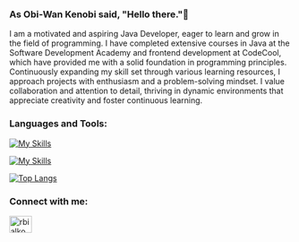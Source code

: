 ### As Obi-Wan Kenobi said, "Hello there."🦾



I am a motivated and aspiring Java Developer, eager to learn and grow in the field of programming. I have completed extensive courses in Java at the Software Development Academy and frontend development at CodeCool, which have provided me with a solid foundation in programming principles. Continuously expanding my skill set through various learning resources, I approach projects with enthusiasm and a problem-solving mindset. I value collaboration and attention to detail, thriving in dynamic environments that appreciate creativity and foster continuous learning.

### Languages and Tools:
[![My Skills](https://skillicons.dev/icons?i=java,spring,mysql,docker,git)](https://skillicons.dev)

[![My Skills](https://skillicons.dev/icons?i=react,js,ts,html,css)](https://skillicons.dev)

[![Top Langs](https://github-readme-stats.vercel.app/api/top-langs/?username=radbia&layout=compact&text_color=daf7dc&bg_color=151515&hide=css,html,php)](https://github.com/anuraghazra/github-readme-stats)


<h3 align="left">Connect with me:</h3>
<p align="left">
<a href="https://linkedin.com/in/rbialkowski" target="blank"><img align="center" src="https://raw.githubusercontent.com/rahuldkjain/github-profile-readme-generator/master/src/images/icons/Social/linked-in-alt.svg" alt="rbialkowski" height="30" width="40" /></a>
</p>
<!--
### Languages and Tools
<div>
  <img src="https://github.com/devicons/devicon/blob/master/icons/java/java-original-wordmark.svg" title="Java" alt="Java" width="40" height="40"/>&nbsp;
  <img src="https://github.com/devicons/devicon/blob/master/icons/spring/spring-original-wordmark.svg" title="Spring" alt="Spring" width="40" height="40"/>&nbsp;
  <img src="https://github.com/devicons/devicon/blob/master/icons/react/react-original-wordmark.svg" title="React" alt="React" width="40" height="40"/>&nbsp;
  <img src="https://github.com/devicons/devicon/blob/master/icons/javascript/javascript-original.svg" title="JavaScript" alt="JavaScript" width="40" height="40"/>&nbsp;
  <img src="https://github.com/devicons/devicon/blob/master/icons/html5/html5-original.svg" title="HTML5" alt="HTML" width="40" height="40"/>&nbsp;
  <img src="https://github.com/devicons/devicon/blob/master/icons/css3/css3-plain-wordmark.svg"  title="CSS3" alt="CSS" width="40" height="40"/>&nbsp;
  <img src="https://github.com/devicons/devicon/blob/master/icons/materialui/materialui-original.svg" title="Material UI" alt="Material UI" width="40" height="40"/>&nbsp;
  <img src="https://github.com/devicons/devicon/blob/master/icons/mysql/mysql-original-wordmark.svg" title="MySQL"  alt="MySQL" width="40" height="40"/>&nbsp;
  <img src="https://github.com/devicons/devicon/blob/master/icons/git/git-original-wordmark.svg" title="Git" **alt="Git" width="40" height="40"/>
  👋
  ![Top Langs](https://github-readme-stats.vercel.app/api/top-langs/?username=radbia&theme=tokyonight)
</div>

**RadBia/RadBia** is a ✨ _special_ ✨ repository because its `README.md` (this file) appears on your GitHub profile.

Here are some ideas to get you started:

- 🔭 I’m currently working on ...
- 🌱 I’m currently learning ...
- 👯 I’m looking to collaborate on ...
- 🤔 I’m looking for help with ...
- 💬 Ask me about ...
- 📫 How to reach me: ...
- 😄 Pronouns: ...
- ⚡ Fun fact: ...
-->
